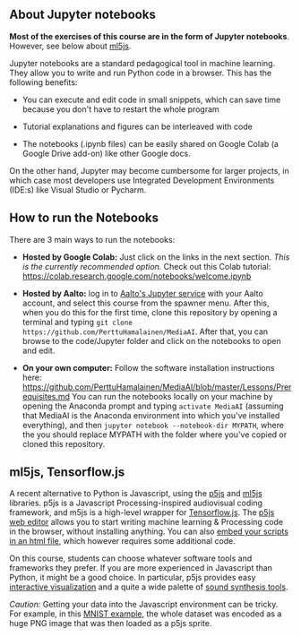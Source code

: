 <!--Make sure you have your software environment ready, if you want to develop on  either using a school computer with everything preinstalled, or installing the various packages on your computer, as instructed in [the course prerequisites](Prerequisites.md).-->

## About Jupyter notebooks
**Most of the exercises of this course are in the form of Jupyter notebooks**. However, see below about [ml5js](https://ml5js.org/).

Jupyter notebooks are a standard pedagogical tool in machine learning. They allow you to write and run Python code in a browser. This has the following benefits:

* You can execute and edit code in small snippets, which can save time because you don't have to restart the whole program

* Tutorial explanations and figures can be interleaved with code

* The notebooks (.ipynb files) can be easily shared on Google Colab (a Google Drive add-on) like other Google docs.

On the other hand, Jupyter may become cumbersome for larger projects, in which case most developers use Integrated Development Environments (IDE:s) like Visual Studio or Pycharm.

## How to run the Notebooks
There are 3 main ways to run the notebooks:

* **Hosted by Google Colab:** Just click on the links in the next section. *This is the currently recommended option.* Check out this Colab tutorial: https://colab.research.google.com/notebooks/welcome.ipynb

* **Hosted by Aalto:** log in to [Aalto's Jupyter service](https://jupyter.cs.aalto.fi) with your Aalto account, and select this course from the spawner menu. After this, when you do this for the first time, clone this repository by opening a terminal and typing ```git clone https://github.com/PerttuHamalainen/MediaAI```. After that, you can browse to the code/Jupyter folder and click on the notebooks to open and edit.

* **On your own computer:** Follow the software installation instructions here: https://github.com/PerttuHamalainen/MediaAI/blob/master/Lessons/Prerequisites.md You can run the notebooks locally on your machine by opening the Anaconda prompt and typing ```activate MediaAI``` (assuming that MediaAI is the Anaconda environment into which you've installed everything), and then ```jupyter notebook --notebook-dir MYPATH```, where the you should replace MYPATH with the folder where you've copied or cloned this repository.



## ml5js, Tensorflow.js
A recent alternative to Python is Javascript, using the [p5js](http://p5js.org/) and [ml5js](https://ml5js.org/) libraries. p5js is a Javascript Processing-inspired audiovisual coding framework, and m5js is a high-level wrapper for [Tensorflow.js](https://www.tensorflow.org/js). The [p5js web editor](https://editor.p5js.org/) allows you to start writing machine learning & Processing code in the browser, without installing anything. You can also [embed your scripts in an html file](https://github.com/tensorflow/tfjs-examples/tree/master/mnist), which however requires some additional code.

<!-- [This p5js demo]() **TODO:** does the same as the human height & weight Jupyter notebook above. It should illustrate the similarities and differences between Python and Javascript.-->

On this course, students can choose whatever software tools and frameworks they prefer. If you are more experienced in Javascript than Python, it might be a good choice. In particular, p5js provides easy [interactive visualization](https://p5js.org/examples/) and a quite a wide palette of [sound synthesis tools](https://p5js.org/reference/#/libraries/p5.sound).

*Caution:* Getting your data into the Javascript environment can be tricky. For example, in this [MNIST example](https://github.com/tensorflow/tfjs-examples/tree/master/mnist), the whole dataset was encoded as a huge PNG image that was then loaded as a p5js sprite.
